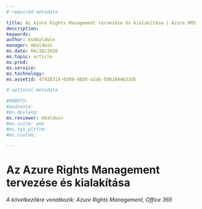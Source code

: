 ```yaml
---
# required metadata

title: Az Azure Rights Management tervezése és kialakítása | Azure RMS
description:
keywords:
author: msmbaldwin
manager: mbaldwin
ms.date: 04/28/2016
ms.topic: article
ms.prod:
ms.service:
ms.technology:
ms.assetid: 47928314-6509-4850-a3ab-5081044b33db

# optional metadata

#ROBOTS:
#audience:
#ms.devlang:
ms.reviewer: mbaldwin
#ms.suite: ems
#ms.tgt_pltfrm:
#ms.custom:

---
```


# Az Azure Rights Management tervezése és kialakítása

*A következőkre vonatkozik: Azure Rights Management, Office 365*



<!--HONumber=Apr16_HO4-->


